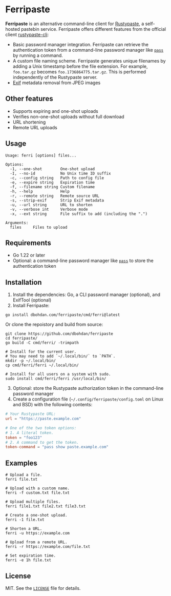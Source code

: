 # Ferripaste

**Ferripaste** is an alternative command-line client for [Rustypaste](https://github.com/orhun/rustypaste),
a self-hosted pastebin service.
Ferripaste offers different features from the official client [rustypaste-cli](https://github.com/orhun/rustypaste-cli):

- Basic password manager integration.
  Ferripaste can retrieve the authentication token from a command-line password manager like [`pass`](https://www.passwordstore.org/) by running a command.
- A custom file naming scheme.
  Ferripaste generates unique filenames by adding a Unix timestamp before the file extension.
  For example, `foo.tar.gz` becomes `foo.1736864775.tar.gz`.
  This is performed independently of the Rustypaste server.
- [Exif](https://en.wikipedia.org/wiki/Exif) metadata removal from JPEG images

## Other features

- Supports expiring and one-shot uploads
- Verifies non-one-shot uploads without full download
- URL shortening
- Remote URL uploads

## Usage

```none
Usage: ferri [options] files...

Options:
  -1, --one-shot        One-shot upload
  -I, --no-id           No Unix time ID suffix
  -c, --config string   Path to config file
  -e, --expire string   Expiration time
  -f, --filename string Custom filename
  -h, --help            Help
  -r, --remote string   Remote source URL
  -s, --strip-exif      Strip Exif metadata
  -u, --url string      URL to shorten
  -v, --verbose int     Verbose mode
  -x, --ext string      File suffix to add (including the ".")

Arguments:
  files     Files to upload
```

## Requirements

- Go 1.22 or later
- Optional: a command-line password manager like [`pass`](https://en.wikipedia.org/wiki/Pass_(software)) to store the authentication token

## Installation

1. Install the dependencies: Go, a CLI password manager (optional), and ExifTool (optional)
2. Install Ferripaste:

```shell
go install dbohdan.com/ferripaste/cmd/ferri@latest
```

Or clone the repoistory and build from source:

```shell
git clone https://github.com/dbohdan/ferripaste
cd ferripaste/
go build -C cmd/ferri/ -trimpath

# Install for the current user.
# You may need to add `~/.local/bin/` to `PATH`.
mkdir -p ~/.local/bin/
cp cmd/ferri/ferri ~/.local/bin/

# Install for all users on a system with sudo.
sudo install cmd/ferri/ferri /usr/local/bin/
```

3. Optional: store the Rustypaste authorization token in the command-line password manager
4. Create a configuration file (`~/.config/ferripaste/config.toml` on Linux and BSD) with the following contents:

```toml
# Your Rustypaste URL:
url = "https://paste.example.com"

# One of the two token options:
# 1. A literal token.
token = "foo123"
# 2. A command to get the token.
token-command = "pass show paste.example.com"
```

## Examples

```shell
# Upload a file.
ferri file.txt

# Upload with a custom name.
ferri -f custom.txt file.txt

# Upload multiple files.
ferri file1.txt file2.txt file3.txt

# Create a one-shot upload.
ferri -1 file.txt

# Shorten a URL.
ferri -u https://example.com

# Upload from a remote URL.
ferri -r https://example.com/file.txt

# Set expiration time.
ferri -e 1h file.txt
```

## License

MIT.
See the [`LICENSE`](LICENSE) file for details.
